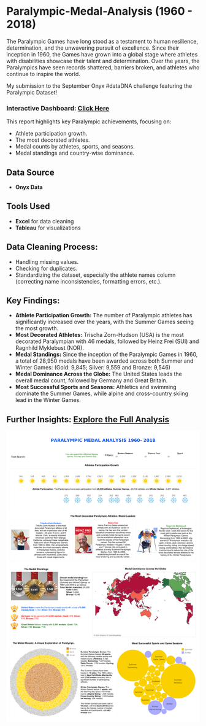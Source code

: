 # Paralympic-Medal-Analysis (1960 - 2018)

The Paralympic Games have long stood as a testament to human resilience, determination, and the unwavering pursuit of excellence. Since their inception in 1960, the Games have grown into a global stage where athletes with disabilities showcase their talent and determination. Over the years, the Paralympics have seen records shattered, barriers broken, and athletes who continue to inspire the world.

My submission to the September Onyx #dataDNA challenge featuring the Paralympic Dataset!

### Interactive Dashboard: [Click Here](https://public.tableau.com/views/paralympics_finals/Dashboard?:language=en-US&:sid=&:redirect=auth&:display_count=n&:origin=viz_share_link)

This report highlights key Paralympic achievements, focusing on:
- Athlete participation growth.
- The most decorated athletes.
- Medal counts by athletes, sports, and seasons.
- Medal standings and country-wise dominance.


## Data Source
- **Onyx Data**

## Tools Used
- **Excel** for data cleaning
- **Tableau** for visualizations

## Data Cleaning Process:
- Handling missing values.
- Checking for duplicates.
- Standardizing the dataset, especially the athlete names column (correcting name inconsistencies, formatting errors, etc.).

## Key Findings:
- **Athlete Participation Growth:** The number of Paralympic athletes has significantly increased over the years, with the Summer Games seeing the most growth.
- **Most Decorated Athletes:** Trischa Zorn-Hudson (USA) is the most decorated Paralympian with 46 medals, followed by Heinz Frei (SUI) and Ragnhild Myklebust (NOR).
- **Medal Standings:** Since the inception of the Paralympic Games in 1960, a total of 28,950 medals have been awarded across both Summer and Winter Games: (Gold: 9,845; Silver: 9,559 and Bronze: 9,546)
- **Medal Dominance Across the Globe:** The United States leads the overall medal count, followed by Germany and Great Britain.
- **Most Successful Sports and Seasons:** Athletics and swimming dominate the Summer Games, while alpine and cross-country skiing lead in the Winter Games.
  
## Further Insights: [Explore the Full Analysis](https://github.com/Mayreeobi/Paralympic-Medal-Analysis/blob/main/Paralypmic%20analysis.pdf)

![Dashboard snippet](https://github.com/Mayreeobi/Paralympic-Medal-Analysis/blob/main/Paralypmic%20Medal%20Dashboard.png)


